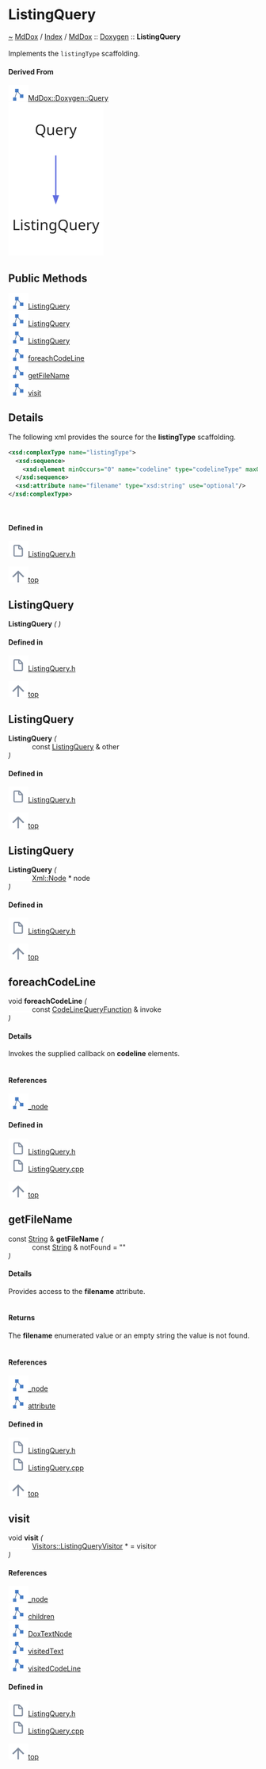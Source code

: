 <a id="listingquery"></a>
<h1>ListingQuery</h1>
<a id="classmddox_1_1doxygen_1_1listingquery"></a>
<a href="https://github.com/CharlesCarley/MdDox#~">~</a>
<a href="indexpage.md#mddox">MdDox</a>
<span class="inline-text">/</span>
<a href="index.md#index">Index</a>
<span class="inline-text">/</span>
<a href="namespaceMdDox.md#mddox">MdDox</a>
<span class="inline-text">::</span>
<a href="namespaceMdDox_1_1Doxygen.md#doxygen">Doxygen</a>
<span class="inline-text">::</span>
<span class="bold-text"><b>ListingQuery</b></span>
<br/>
<br/>
<span class="inline-text">Implements the </span>
<code class="typewriter">listingType</code>
<span class="inline-text"> scaffolding. </span>
<br/>
<a id="derived-from"></a>
<h4>Derived From</h4>
<div class="icon-link">
<img src="../images/class.svg"/><a href="classMdDox_1_1Doxygen_1_1Query.md#query">MdDox::Doxygen::Query</a>
</div>
<img src="../images/dot/internal-diagram-40.dot.svg"/><br/>
<a id="public-methods"></a>
<h2>Public Methods</h2>
<span class="icon-list-item"><a href="#listingquery" class="icon-list-item"><img src="../images/class.svg" class="icon-list-item"/><span class="icon-list-item">ListingQuery</span>
</a>
</span>
<br/>
<span class="icon-list-item"><a href="#listingquery" class="icon-list-item"><img src="../images/class.svg" class="icon-list-item"/><span class="icon-list-item">ListingQuery</span>
</a>
</span>
<br/>
<span class="icon-list-item"><a href="#listingquery" class="icon-list-item"><img src="../images/class.svg" class="icon-list-item"/><span class="icon-list-item">ListingQuery</span>
</a>
</span>
<br/>
<span class="icon-list-item"><a href="#foreachcodeline" class="icon-list-item"><img src="../images/class.svg" class="icon-list-item"/><span class="icon-list-item">foreachCodeLine</span>
</a>
</span>
<br/>
<span class="icon-list-item"><a href="#getfilename" class="icon-list-item"><img src="../images/class.svg" class="icon-list-item"/><span class="icon-list-item">getFileName</span>
</a>
</span>
<br/>
<span class="icon-list-item"><a href="#visit" class="icon-list-item"><img src="../images/class.svg" class="icon-list-item"/><span class="icon-list-item">visit</span>
</a>
</span>
<br/>
<a id="details"></a>
<h2>Details</h2>
<span class="inline-text">The following xml provides the source for the </span>
<span class="bold-text"><b>listingType</b></span>
<span class="inline-text"> scaffolding.</span>

```xml
<xsd:complexType name="listingType">
  <xsd:sequence>
    <xsd:element minOccurs="0" name="codeline" type="codelineType" maxOccurs="unbounded"/>
  </xsd:sequence>
  <xsd:attribute name="filename" type="xsd:string" use="optional"/>
</xsd:complexType>
```
<br/>
<a id="defined-in"></a>
<h4>Defined in</h4>
<span class="icon-list-item"><a href="https://github.com/CharlesCarley/MdDox/blob/master/Tools/Doxygen/ListingQuery.h#L63" class="icon-list-item"><img src="../images/file.svg" class="icon-list-item"/><span class="icon-list-item">ListingQuery.h</span>
</a>
</span>
<br/>
<br/>
<span class="icon-list-item"><a href="#listingquery" class="icon-list-item"><img src="../images/jumpToTop.svg" class="icon-list-item"/><span class="icon-list-item">top</span>
</a>
</span>
<a id="listingquery"></a>
<h2>ListingQuery</h2>
<span class="bold-text"><b>ListingQuery</b></span>
<span class="italic-text"><i>(</i></span>
<span class="italic-text"><i>)</i></span>
<a id="defined-in"></a>
<h4>Defined in</h4>
<span class="icon-list-item"><a href="https://github.com/CharlesCarley/MdDox/blob/master/Tools/Doxygen/ListingQuery.h#L65" class="icon-list-item"><img src="../images/file.svg" class="icon-list-item"/><span class="icon-list-item">ListingQuery.h</span>
</a>
</span>
<br/>
<br/>
<span class="icon-list-item"><a href="#listingquery" class="icon-list-item"><img src="../images/jumpToTop.svg" class="icon-list-item"/><span class="icon-list-item">top</span>
</a>
</span>
<br/>
<a id="listingquery"></a>
<h2>ListingQuery</h2>
<span class="bold-text"><b>ListingQuery</b></span>
<span class="italic-text"><i>(</i></span>
<div class="paragraph">
<span class="paragraph"><img src="../images/horSpace24px.svg"/><span class="inline-text">const </span>
<a href="classMdDox_1_1Doxygen_1_1ListingQuery.md#listingquery">ListingQuery</a>
<span class="inline-text"> &amp;</span>
<span class="inline-text">other</span>
</span>
</div>
<span class="italic-text"><i>)</i></span>
<a id="defined-in"></a>
<h4>Defined in</h4>
<span class="icon-list-item"><a href="https://github.com/CharlesCarley/MdDox/blob/master/Tools/Doxygen/ListingQuery.h#L66" class="icon-list-item"><img src="../images/file.svg" class="icon-list-item"/><span class="icon-list-item">ListingQuery.h</span>
</a>
</span>
<br/>
<br/>
<span class="icon-list-item"><a href="#listingquery" class="icon-list-item"><img src="../images/jumpToTop.svg" class="icon-list-item"/><span class="icon-list-item">top</span>
</a>
</span>
<br/>
<a id="listingquery"></a>
<h2>ListingQuery</h2>
<span class="bold-text"><b>ListingQuery</b></span>
<span class="italic-text"><i>(</i></span>
<div class="paragraph">
<span class="paragraph"><img src="../images/horSpace24px.svg"/><a href="classMdDox_1_1Xml_1_1Node.md#node">Xml::Node</a>
<span class="inline-text"> *</span>
<span class="inline-text">node</span>
</span>
</div>
<span class="italic-text"><i>)</i></span>
<a id="defined-in"></a>
<h4>Defined in</h4>
<span class="icon-list-item"><a href="https://github.com/CharlesCarley/MdDox/blob/master/Tools/Doxygen/ListingQuery.h#L68" class="icon-list-item"><img src="../images/file.svg" class="icon-list-item"/><span class="icon-list-item">ListingQuery.h</span>
</a>
</span>
<br/>
<br/>
<span class="icon-list-item"><a href="#listingquery" class="icon-list-item"><img src="../images/jumpToTop.svg" class="icon-list-item"/><span class="icon-list-item">top</span>
</a>
</span>
<br/>
<a id="foreachcodeline"></a>
<h2>foreachCodeLine</h2>
<span class="inline-text">void</span>
<span class="bold-text"><b>foreachCodeLine</b></span>
<span class="italic-text"><i>(</i></span>
<div class="paragraph">
<span class="paragraph"><img src="../images/horSpace24px.svg"/><span class="inline-text">const </span>
<a href="namespaceMdDox_1_1Doxygen.md#codelinequeryfunction">CodeLineQueryFunction</a>
<span class="inline-text"> &amp;</span>
<span class="inline-text">invoke</span>
</span>
</div>
<span class="italic-text"><i>)</i></span>
<a id="details"></a>
<h4>Details</h4>
<span class="inline-text">Invokes the supplied callback on </span>
<span class="bold-text"><b>codeline</b></span>
<span class="inline-text"> elements. </span>
<br/>
<br/>
<a id="references"></a>
<h4>References</h4>
<div class="paragraph">
<span class="paragraph"><img src="../images/class.svg"/><a href="classMdDox_1_1Doxygen_1_1Query.md#_node">_node</a>
</span>
</div>
<a id="defined-in"></a>
<h4>Defined in</h4>
<span class="icon-list-item"><a href="https://github.com/CharlesCarley/MdDox/blob/master/Tools/Doxygen/ListingQuery.h#L85" class="icon-list-item"><img src="../images/file.svg" class="icon-list-item"/><span class="icon-list-item">ListingQuery.h</span>
</a>
</span>
<br/>
<span class="icon-list-item"><a href="https://github.com/CharlesCarley/MdDox/blob/master/Tools/Doxygen/ListingQuery.cpp#L56" class="icon-list-item"><img src="../images/file.svg" class="icon-list-item"/><span class="icon-list-item">ListingQuery.cpp</span>
</a>
</span>
<br/>
<br/>
<span class="icon-list-item"><a href="#listingquery" class="icon-list-item"><img src="../images/jumpToTop.svg" class="icon-list-item"/><span class="icon-list-item">top</span>
</a>
</span>
<br/>
<a id="getfilename"></a>
<h2>getFileName</h2>
<span class="inline-text">const </span>
<a href="namespaceMdDox.md#string">String</a>
<span class="inline-text"> &amp;</span>
<span class="bold-text"><b>getFileName</b></span>
<span class="italic-text"><i>(</i></span>
<div class="paragraph">
<span class="paragraph"><img src="../images/horSpace24px.svg"/><span class="inline-text">const </span>
<a href="namespaceMdDox.md#string">String</a>
<span class="inline-text"> &amp;</span>
<span class="inline-text">notFound</span>
<span class="inline-text"> = </span>
<span class="inline-text">&quot;&quot;</span>
</span>
</div>
<span class="italic-text"><i>)</i></span>
<a id="details"></a>
<h4>Details</h4>
<span class="inline-text">Provides access to the </span>
<span class="bold-text"><b>filename</b></span>
<span class="inline-text"> attribute. </span>
<br/>
<br/>
<a id="returns"></a>
<h4>Returns</h4>
<span class="inline-text">The </span>
<span class="bold-text"><b>filename</b></span>
<span class="inline-text"> enumerated value or an empty string the value is not found. </span>
<br/>
<br/>
<a id="references"></a>
<h4>References</h4>
<div class="paragraph">
<span class="paragraph"><img src="../images/class.svg"/><a href="classMdDox_1_1Doxygen_1_1Query.md#_node">_node</a>
</span>
</div>
<div class="paragraph">
<span class="paragraph"><img src="../images/class.svg"/><a href="classMdDox_1_1Xml_1_1Node.md#attribute">attribute</a>
</span>
</div>
<a id="defined-in"></a>
<h4>Defined in</h4>
<span class="icon-list-item"><a href="https://github.com/CharlesCarley/MdDox/blob/master/Tools/Doxygen/ListingQuery.h#L80" class="icon-list-item"><img src="../images/file.svg" class="icon-list-item"/><span class="icon-list-item">ListingQuery.h</span>
</a>
</span>
<br/>
<span class="icon-list-item"><a href="https://github.com/CharlesCarley/MdDox/blob/master/Tools/Doxygen/ListingQuery.cpp#L49" class="icon-list-item"><img src="../images/file.svg" class="icon-list-item"/><span class="icon-list-item">ListingQuery.cpp</span>
</a>
</span>
<br/>
<br/>
<span class="icon-list-item"><a href="#listingquery" class="icon-list-item"><img src="../images/jumpToTop.svg" class="icon-list-item"/><span class="icon-list-item">top</span>
</a>
</span>
<br/>
<a id="visit"></a>
<h2>visit</h2>
<span class="inline-text">void</span>
<span class="bold-text"><b>visit</b></span>
<span class="italic-text"><i>(</i></span>
<div class="paragraph">
<span class="paragraph"><img src="../images/horSpace24px.svg"/><a href="classMdDox_1_1Doxygen_1_1Visitors_1_1ListingQueryVisitor.md#listingqueryvisitor">Visitors::ListingQueryVisitor</a>
<span class="inline-text"> *</span>
<span class="inline-text"> = </span>
<span class="inline-text">visitor</span>
</span>
</div>
<span class="italic-text"><i>)</i></span>
<a id="references"></a>
<h4>References</h4>
<div class="paragraph">
<span class="paragraph"><img src="../images/class.svg"/><a href="classMdDox_1_1Doxygen_1_1Query.md#_node">_node</a>
</span>
</div>
<div class="paragraph">
<span class="paragraph"><img src="../images/class.svg"/><a href="classMdDox_1_1Xml_1_1Node.md#children">children</a>
</span>
</div>
<div class="paragraph">
<span class="paragraph"><img src="../images/class.svg"/><a href="namespaceMdDox_1_1Doxygen.md#doxtextnode">DoxTextNode</a>
</span>
</div>
<div class="paragraph">
<span class="paragraph"><img src="../images/class.svg"/><a href="classMdDox_1_1Doxygen_1_1Visitors_1_1ListingQueryVisitor.md#visitedtext">visitedText</a>
</span>
</div>
<div class="paragraph">
<span class="paragraph"><img src="../images/class.svg"/><a href="classMdDox_1_1Doxygen_1_1Visitors_1_1ListingQueryVisitor.md#visitedcodeline">visitedCodeLine</a>
</span>
</div>
<a id="defined-in"></a>
<h4>Defined in</h4>
<span class="icon-list-item"><a href="https://github.com/CharlesCarley/MdDox/blob/master/Tools/Doxygen/ListingQuery.h#L73" class="icon-list-item"><img src="../images/file.svg" class="icon-list-item"/><span class="icon-list-item">ListingQuery.h</span>
</a>
</span>
<br/>
<span class="icon-list-item"><a href="https://github.com/CharlesCarley/MdDox/blob/master/Tools/Doxygen/ListingQuery.cpp#L29" class="icon-list-item"><img src="../images/file.svg" class="icon-list-item"/><span class="icon-list-item">ListingQuery.cpp</span>
</a>
</span>
<br/>
<br/>
<span class="icon-list-item"><a href="#listingquery" class="icon-list-item"><img src="../images/jumpToTop.svg" class="icon-list-item"/><span class="icon-list-item">top</span>
</a>
</span>
<br/>
</div>
</div>
</body>
</html>
